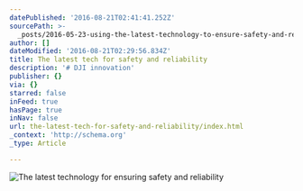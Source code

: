```yaml
---
datePublished: '2016-08-21T02:41:41.252Z'
sourcePath: >-
  _posts/2016-05-23-using-the-latest-technology-to-ensure-safety-and-reliability.md
author: []
dateModified: '2016-08-21T02:29:56.834Z'
title: The latest tech for safety and reliability
description: '# DJI innovation'
publisher: {}
via: {}
starred: false
inFeed: true
hasPage: true
inNav: false
url: the-latest-tech-for-safety-and-reliability/index.html
_context: 'http://schema.org'
_type: Article

---
```

![The latest technology for ensuring safety and reliability](https://s3-us-west-2.amazonaws.com/the-grid-img/p/369657c491a6d15b67ae000edce06f448cda425a.jpg)